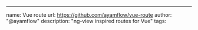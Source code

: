 ---
name: Vue route
url: https://github.com/ayamflow/vue-route
author: "@ayamflow"
description: "ng-view inspired routes for Vue"
tags: